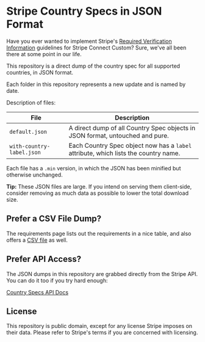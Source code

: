 # Stripe Country Specs in JSON Format

Have you ever wanted to implement Stripe's 
[Required Verification Information](https://stripe.com/docs/connect/required-verification-information) guidelines for
Stripe Connect Custom? Sure, we've all been there at some point in our life.

This repository is a direct dump of the country spec for all supported countries, in JSON format.



Each folder in this repository represents a new update and is named by date.

Description of files:

File | Description
------------ | -------------
`default.json` | A direct dump of all Country Spec objects in JSON format, untouched and pure.
`with-country-label.json` | Each Country Spec object now has a `label` attribute, which lists the country name.

Each file has a `.min` version, in which the JSON has been minified but otherwise unchanged.

**Tip:** These JSON files are large. If you intend on serving them client-side, consider removing as much data as possible
to lower the total download size.

## Prefer a CSV File Dump?

The requirements page lists out the requirements in a nice table, and also offers a 
[CSV file](https://stripe.com/files/connect/Stripe_Connect_Custom_Identity_Verification.csv) as well.

## Prefer API Access?

The JSON dumps in this repository are grabbed directly from the Stripe API. You can do it too if you try hard enough:

[Country Specs API Docs](https://stripe.com/docs/api#country_specs)

## License

This repository is public domain, except for any license Stripe imposes on their data. Please refer to Stripe's terms if you
are concerned with licensing.
